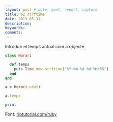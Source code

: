 ```yaml
---
layout: post # note, post, report, capture
title: 62 strftime
date: 2019-05-31
description: 
keywords: 
coments: 
---
```


Introduir el temps actual com a objecte.

```ruby
class Horari

  def temps
    puts Time.now.strftime("%Y-%m-%d %H:%M:%S")
  end
end

a = Horari.new()

a.temps

print
```

Font: [riptutorial.com/ruby](https://riptutorial.com/ruby/example/15171/how-to-use-the-strftime-method)